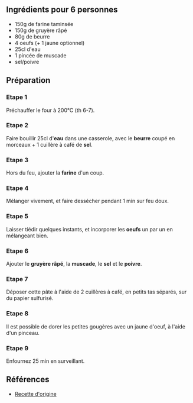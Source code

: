 ## Ingrédients pour 6 personnes

- 150g de farine taminsée
- 150g de gruyère râpé
- 80g de beurre
- 4 oeufs (+ 1 jaune optionnel)
- 25cl d'eau
- 1 pincée de muscade
- sel/poivre

## Préparation

### Etape 1

Préchauffer le four à 200°C (th 6-7).

### Etape 2

Faire bouillir 25cl d'**eau** dans une casserole, avec le **beurre** coupé en morceaux + 1 cuillère à café de **sel**.

### Etape 3

Hors du feu, ajouter la **farine** d'un coup.

### Etape 4

Mélanger vivement, et faire dessécher pendant 1 min sur feu doux.

### Etape 5

Laisser tiédir quelques instants, et incorporer les **oeufs** un par un en mélangeant bien.

### Etape 6

Ajouter le **gruyère râpé**, la **muscade**, le **sel** et le **poivre**.

### Etape 7

Déposer cette pâte à l'aide de 2 cuillères à café, en petits tas séparés, sur du papier sulfurisé.

### Etape 8

Il est possible de dorer les petites gougères avec un jaune d'oeuf, à l'aide d'un pinceau.

### Etape 9

Enfournez 25 min en surveillant.

## Références

- [Recette d'origine](https://www.marmiton.org/recettes/recette_gougeres-au-fromage_20095.aspx)
